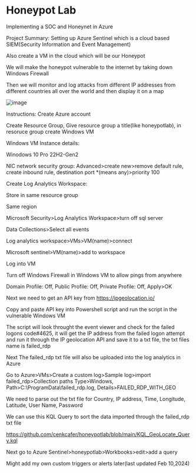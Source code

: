 # Honeypot Lab
Implementing a SOC and Honeynet in Azure 

Project Summary:
Setting up Azure Sentinel which is a cloud based SIEM(Security Information and Event Management)

Also create a VM in the cloud which will be our Honeypot

We will make the honeypot vulnerable to the internet by taking down Windows Firewall

Then we will monitor and log attacks from different IP addresses from different countries all over the world and then display it on a map

![image](https://github.com/cenkcafer/honeypotlab/assets/61919465/89c476b6-0389-4b6f-9150-424563a226de)

Instructions:
Create Azure account

Create Resource Group, Give resource group a title(like honeypotlab), in resoruce group create Windows VM

Windows VM Instance details:

Winodows 10 Pro 22H2-Gen2

NIC network security group: Advanced>create new>remove default rule, create inbound rule, destination port *(means any)>priority 100

Create Log Analytics Workspace:

Store in same resource group 

Same region

Microsoft Security>Log Analytics Workspace>turn off sql server

Data Collections>Select all events

Log analytics workspace>VMs>VM(name)>connect

Microsoft sentinel>VM(name)>add to workspace

Log into VM

Turn off Windows Firewall in Windows VM to allow pings from anywhere

Domain Profile: Off, Public Profile: Off, Private Profile: Off, Apply>OK

Next we need to get an API key from https://ipgeolocation.io/

Copy and paste API key into Powershell script and run the script in the vulnerable Windows VM

The script will look throught the event viewer and check for the failed logons code#4625, it will get the IP address from the failed logon attempt and run it through the IP geolocation API and save it to a txt file, the txt files name is failed_rdp

Next The failed_rdp txt file will also be uploaded into the log analytics in Azure 

Go to Azure>VMs>Create a custom log>Sample log>import failed_rdp>Collection paths Type>Windows, Path>C:\ProgramData\failed_rdp.log, Details>FAILED_RDP_WITH_GEO

We need to parse out the txt file for Country, IP address, Time, Longitude, Latitude, User Name, Password

We can use this KQL Query to sort the data imported through the failed_rdp txt file

https://github.com/cenkcafer/honeypotlab/blob/main/KQL_GeoLocate_Query.kql

Next go to Azure Sentinel>honeypotlab>Workbooks>edit>add a query



Might add my own custom triggers or alerts later(last updated Feb 10,2024)
